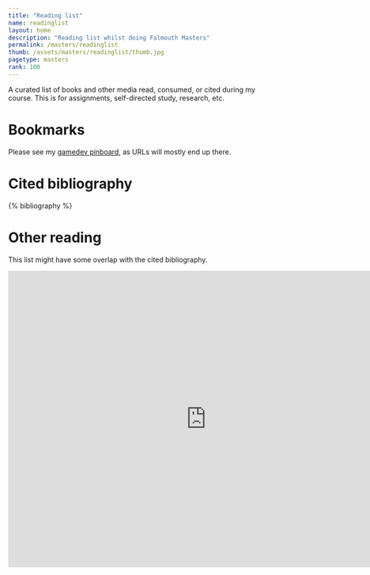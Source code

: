 ```yaml
---
title: "Reading list"
name: readinglist
layout: home
description: "Reading list whilst doing Falmouth Masters"
permalink: /masters/readinglist
thumb: /assets/masters/readinglist/thumb.jpg
pagetype: masters
rank: 100
---
```


A curated list of books and other media read, consumed, or cited during my course. This is for assignments, self-directed study, research, etc.

# Bookmarks

Please see my [gamedev pinboard](https://pinboard.in/u:opyate/t:gamedev/), as URLs will mostly end up there.

# Cited bibliography

{% bibliography %}

# Other reading

This list might have some overlap with the cited bibliography.

<iframe
    frameborder="0"
    width="800"
    height="600"
    src="https://docs.google.com/spreadsheets/d/e/2PACX-1vR2fPaWyw-YU-VVYo6AsVHZ36TWbgctSO0Ollxd0l-SYsMv_xPYN3ZHUN_2ksCIsEfP8w8Agqu2Fp7s/pubhtml?gid=0&amp;single=true&amp;widget=true&amp;headers=false"></iframe>